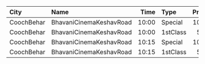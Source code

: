 | City       | Name                    |  Time | Type     | Price | Capacity | Booked |
| :--------- | :---------------------- | ----: | :------- | ----: | -------: | -----: |
| CoochBehar | BhavaniCinemaKeshavRoad | 10:00 | Special  |  100₹ |      260 |    134 |
| CoochBehar | BhavaniCinemaKeshavRoad | 10:00 | 1stClass |   50₹ |       56 |     36 |
| CoochBehar | BhavaniCinemaKeshavRoad | 10:15 | Special  |  100₹ |      260 |     84 |
| CoochBehar | BhavaniCinemaKeshavRoad | 10:15 | 1stClass |   50₹ |       56 |     28 |